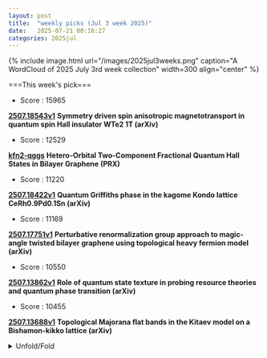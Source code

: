 ```yaml
---
layout: post
title:  "weekly picks (Jul 3 week 2025)"
date:   2025-07-21 00:16:27
categories: 2025jul
---
```


{% include image.html url="/images/2025jul3weeks.png" caption="A WordCloud of 2025 July 3rd week collection" width=300 align="center" %}




===This week's pick===


* Score : 15965

**[2507.18543v1](https://arxiv.org/abs/2507.18543)** **Symmetry driven spin anisotropic magnetotransport in quantum spin Hall insulator WTe2 1T (arXiv)**

* Score : 12529

**[kfn2-qggs](http://link.aps.org/doi/10.1103/kfn2-qggs)** **Hetero-Orbital Two-Component Fractional Quantum Hall States in Bilayer Graphene (PRX)**

* Score : 11220

**[2507.18422v1](https://arxiv.org/abs/2507.18422)** **Quantum Griffiths phase in the kagome Kondo lattice CeRh0.9Pd0.1Sn (arXiv)**

* Score : 11169

**[2507.17751v1](https://arxiv.org/abs/2507.17751)** **Perturbative renormalization group approach to magic-angle twisted bilayer graphene using topological heavy fermion model (arXiv)**

* Score : 10550

**[2507.13862v1](https://arxiv.org/abs/2507.13862)** **Role of quantum state texture in probing resource theories and quantum phase transition (arXiv)**


* Score : 10455

**[2507.13688v1](https://arxiv.org/abs/2507.13688)** **Topological Majorana flat bands in the Kitaev model on a Bishamon-kikko lattice (arXiv)**



<details>
  <summary> Unfold/Fold </summary>
  {% capture markdowncontent %}





---
07/26


1. **[s42005-025-02226-7](https://www.nature.com/articles/s42005-025-02226-7)** Recurrent neural network wave functions for Rydberg atom arrays on kagome lattice (Communications Physics)






1. **[n9qh-6739](http://link.aps.org/doi/10.1103/n9qh-6739)** Correlated Ligand Electrons in the Transition-Metal Oxide SrRuO3 (PRL)

1. **[q237-k8yg](http://link.aps.org/doi/10.1103/q237-k8yg)** Tuning Perpendicular Magnetic Anisotropy Compatible with Hybrid Improper Ferroelectricity via a Geometrical Route (PRL)

1. **[f13d-dpdn](http://link.aps.org/doi/10.1103/f13d-dpdn)** Bolometric Superconducting Optical Nanoscopy (BOSON) (PRX)

1. **[3dpp-p2pr](http://link.aps.org/doi/10.1103/3dpp-p2pr)** Autonomous Stabilization of Floquet States Using Static Dissipation (PRX)

1. **[Physics.18.138](http://link.aps.org/doi/10.1103/Physics.18.138)** Nanometer-Resolved Images from Superconducting Technology (Physics)

1. **[rsrk-c7yg](http://link.aps.org/doi/10.1103/rsrk-c7yg)** Feasibility of logical Bell state generation in memory assisted quantum networks (PRR)

1. **[fwbg-kdb9](http://link.aps.org/doi/10.1103/fwbg-kdb9)** Topological Kondo semimetals emulated in heterobilayer transition metal dichalcogenides (PRR)





---
07/25



1. **[science.adw8404](https://www.science.org/doi/10.1126/science.adw8404)** Metasurface quantum graphs for generalized Hong-Ou-Mandel interference (Science)

1. **[s42005-025-02226-7](https://www.nature.com/articles/s42005-025-02226-7)** Recurrent neural network wave functions for Rydberg atom arrays on kagome lattice (Communications Physics)



1. **[5d6p-8d1b](http://link.aps.org/doi/10.1103/5d6p-8d1b)** Quantum Mpemba Effect in Random Circuits (PRL)

1. **[v72s-rv7y](http://link.aps.org/doi/10.1103/v72s-rv7y)** Kaluza-Klein AdS Virasoro-Shapiro Amplitude near Flat Space (PRL)

1. **[52by-28mr](http://link.aps.org/doi/10.1103/52by-28mr)** Measurement of the Differential Static Scalar Polarizability of the 88Sr+ Clock Transition (PRL)

1. **[wyk5-k8tk](http://link.aps.org/doi/10.1103/wyk5-k8tk)** Excitonic Enhancement of Squeezed Light in Quantum-Optical High-Harmonic Generation from a Mott Insulator (PRL)

1. **[c1pk-jmqr](http://link.aps.org/doi/10.1103/c1pk-jmqr)** Spin-Polarized Condensed Plasmoids in Radiation Reaction Dominated Magnetic Reconnection (PRL)

1. **[xs5j-hp3p](http://link.aps.org/doi/10.1103/xs5j-hp3p)** Pressure-Driven Moiré Potential Enhancement and Tertiary Gap Opening in Graphene/h-BN Heterostructure (PRL)

1. **[3z9x-xpsq](http://link.aps.org/doi/10.1103/3z9x-xpsq)** Strongly Enhanced Mass Anisotropy in Monolayer Phosphorene and Field Tunability (PRL)

1. **[yy2w-pkww](http://link.aps.org/doi/10.1103/yy2w-pkww)** Predicting and Understanding Diffusion Lengths and Lifetimes in Solids via a Many-Body <i>Ab Initio</i> Method: The Role of Coupled Dynamics (PRL)

1. **[mp1d-jg6c](http://link.aps.org/doi/10.1103/mp1d-jg6c)** Magnetic Ni-N-Ni Centers in N-substituted NiO (PRL)

1. **[mkyj-77k8](http://link.aps.org/doi/10.1103/mkyj-77k8)** Efficiently Laser Driven Terahertz Surface Plasmon Polaritons on Long Metal Wire (PRX)

1. **[75gl-jzl6](http://link.aps.org/doi/10.1103/75gl-jzl6)** Displacement Field-Controlled Fractional Chern Insulators and Charge Density Waves in a Graphene/hBN Moiré Superlattice (PRX)

1. **[2fr6-b59y](http://link.aps.org/doi/10.1103/2fr6-b59y)** Dynamical probe of the pseudo Jahn-Teller effect in one-dimensional confined fermions (PRR)

1. **[vy9h-twqf](http://link.aps.org/doi/10.1103/vy9h-twqf)** Evaluation of coincidence time resolution in a liquid xenon detector with silicon photomultipliers (PRR)

1. **[wz1y-hgnk](http://link.aps.org/doi/10.1103/wz1y-hgnk)** Many-body colloidal dynamics under stochastic resetting: Competing effects of particle interactions on the steady-state distribution (PRRL)

1. **[y9l1-rvtq](http://link.aps.org/doi/10.1103/y9l1-rvtq)** Hedgehog-like spin texture in Sb-doped MnBi2Te4 (PRRL)





1. **[2507.17814v1](https://arxiv.org/abs/2507.17814)** Quantum Geometric Injection and Shift Optical Forces Drive Coherent Phonons (arXiv)

1. **[2507.17819v1](https://arxiv.org/abs/2507.17819)** Higher Chern bands in helical homotrilayer transition metal dichalcogenides (arXiv)

1. **[2507.17821v1](https://arxiv.org/abs/2507.17821)** Proximity-induced flat bands and topological properties in a decorated diamond chain (arXiv)

1. **[2507.17822v1](https://arxiv.org/abs/2507.17822)** Magnon topology driven by altermagnetism (arXiv)

1. **[2507.17823v1](https://arxiv.org/abs/2507.17823)** Two-dimensional nonlinear dynamical response of the magnetoelectrically driven dimerized spin-1/2 chain (arXiv)

1. **[2507.17840v1](https://arxiv.org/abs/2507.17840)** Comparative analysis of plasmon modes in layered Lindhard metals and strange metals (arXiv)

1. **[2507.18020v1](https://arxiv.org/abs/2507.18020)** Multipole order in two-dimensional altermagnets (arXiv)

1. **[2507.18089v1](https://arxiv.org/abs/2507.18089)** Topological Layer-Spin Filter in Screw Dislocation (arXiv)

1. **[2507.18364v1](https://arxiv.org/abs/2507.18364)** Dislocation-Driven Nucleation Type Switching Across Repeated Ultrafast Magnetostructural Phase Transition (arXiv)

1. **[2507.18373v1](https://arxiv.org/abs/2507.18373)** Persistent paramagnons in high-temperature infinite-layer nickelate superconductors (arXiv)



1. **[2507.18441v1](https://arxiv.org/abs/2507.18441)** Local Hall Conductivity in Disordered Topological Insulators (arXiv)



1. **[2507.18563v1](https://arxiv.org/abs/2507.18563)** Ultrafast coherent magnon spin currents in antiferromagnets (arXiv)

1. **[2507.18582v1](https://arxiv.org/abs/2507.18582)** Variational Monte Carlo Optimization of Topological Chiral Superconductors (arXiv)

1. **[2507.18598v1](https://arxiv.org/abs/2507.18598)** Superconductivity from dual-surface carriers in rhombohedral graphene (arXiv)

1. **[2507.18611v1](https://arxiv.org/abs/2507.18611)** Topological constraint on crystalline current (arXiv)

1. **[2507.17871v1](https://arxiv.org/abs/2507.17871)** Shallow quantum circuit for generating O(1)-entanged approximate state designs (arXiv)

1. **[2507.17877v1](https://arxiv.org/abs/2507.17877)** Sb2S3 and GaAs Absorber Layer-based Quantum Dot Solar Cells with Cadmium Telluride-based HTL: A Comparative Study (arXiv)

1. **[2507.18018v1](https://arxiv.org/abs/2507.18018)** Out-of-plane ferroelectricity, magnetoelectric coupling and persistent spin texture in two-dimensional multiferroics (arXiv)

1. **[2507.18069v1](https://arxiv.org/abs/2507.18069)** Anomalous magnetoresistance in an antiferromagnetic Kagome semimetal heterostructures (arXiv)

1. **[2507.18298v1](https://arxiv.org/abs/2507.18298)** Two coupled chiral SYK model (arXiv)

1. **[2507.18351v1](https://arxiv.org/abs/2507.18351)** Probing metric fluctuations with the spin of a particle: a quantum simulation with bimodal optical cavities (arXiv)

1. **[2507.18387v1](https://arxiv.org/abs/2507.18387)** Observation of period doubling and higher multiplicities in a driven single-spin system (arXiv)

1. **[2507.18388v1](https://arxiv.org/abs/2507.18388)** Antiferromagnetic Hall-Memristors (arXiv)

1. **[2507.18411v1](https://arxiv.org/abs/2507.18411)** Efficient GW band structure calculations using Gaussian basis functions and application to atomically thin transition-metal dichalcogenides (arXiv)

1. **[2507.18412v1](https://arxiv.org/abs/2507.18412)** Toda lattice formed in nonequilibrium steady states of SWCNT (arXiv)

1. **[2507.18416v1](https://arxiv.org/abs/2507.18416)** Far-field directionality control of coupled InP nanowire lasers (arXiv)

1. **[2507.18438v1](https://arxiv.org/abs/2507.18438)** 2D ferroelectricity accompanying antiferro-orbital order in semi-metallic WTe2 (arXiv)

1. **[2507.18487v1](https://arxiv.org/abs/2507.18487)** Low-power switching of memristors exhibiting fractional-order dynamics (arXiv)


---
07/24

1. **[s41467-025-62081-6](https://www.nature.com/articles/s41467-025-62081-6)** Pseudochaotic many-body dynamics as a pseudorandom state generator (Nature Communications)

1. **[s41467-025-61654-9](https://www.nature.com/articles/s41467-025-61654-9)** Anisotropic phase stiffness in infinite-layer nickelates superconductors (Nature Communications)

1. **[s42005-025-02177-z](https://www.nature.com/articles/s42005-025-02177-z)** Pauli spin blockade at room temperature in double-quantum-dot tunneling through individual deep dopants in silicon (Communications Physics)

1. **[s41586-025-09323-1](https://www.nature.com/articles/s41586-025-09323-1)** Coherent spectroscopy with a single antiproton spin (Nature)


1. **[pnp2-g1g5](http://link.aps.org/doi/10.1103/pnp2-g1g5)** Entanglement Structure of Non-Gaussian States and How to Measure It (PRL)

1. **[bhr5-g71p](http://link.aps.org/doi/10.1103/bhr5-g71p)** Simulating Quantum Instruments with Projective Measurements and Quantum Postprocessing (PRL)

1. **[8mnc-x42q](http://link.aps.org/doi/10.1103/8mnc-x42q)** Effective Theory for Strongly Attractive One-Dimensional Fermions (PRL)

1. **[n9sq-8cxw](http://link.aps.org/doi/10.1103/n9sq-8cxw)** Finite-Temperature Quantum Topological Order in Three Dimensions (PRL)

1. **[25ds-9724](http://link.aps.org/doi/10.1103/25ds-9724)** Enhancing Dynamic Range of Sub-Standard-Quantum-Limit Measurements via Quantum Deamplification (PRL)

1. **[c2dh-tj4v](http://link.aps.org/doi/10.1103/c2dh-tj4v)** First Look at Quartic-in-Spin Binary Dynamics at Third Post-Minkowskian Order (PRL)

1. **[yfqr-y9ks](http://link.aps.org/doi/10.1103/yfqr-y9ks)** Dual Spectroscopy of Quantum Simulated Fermi-Hubbard Systems (PRL)

1. **[wzjx-z2h5](http://link.aps.org/doi/10.1103/wzjx-z2h5)** Lifetime-Limited and Tunable Emission from Single Charge-Stabilized Nickel Vacancy Centers in Diamond (PRL)

1. **[77dq-hxtq](http://link.aps.org/doi/10.1103/77dq-hxtq)** Three-Dimensional Helical-Rotating Plasma Structures in Beam-Generated Partially Magnetized Plasmas (PRL)

1. **[mn34-7bj5](http://link.aps.org/doi/10.1103/mn34-7bj5)** Circular-Motion Fulling-Davies-Unruh Effect in Coupled Annular Josephson Junctions (PRL)

1. **[7z4z-vlj8](http://link.aps.org/doi/10.1103/7z4z-vlj8)** Approximate Symmetries, Insulators, and Superconductivity in the Continuum-Model Description of Twisted WSe2 (PRL)

1. **[pdqz-zb8k](http://link.aps.org/doi/10.1103/pdqz-zb8k)** Microscopic Theory of Pair Density Waves in Spin-Orbit Coupled Kondo Lattice (PRL)

1. **[38ds-xjl3](http://link.aps.org/doi/10.1103/38ds-xjl3)** Microscopic Origin of Reduced Magnetic Order in a Frustrated Metal (PRL)

1. **[2tx1-v7ml](http://link.aps.org/doi/10.1103/2tx1-v7ml)** Field-Induced Magnon Decays in Dipolar Quantum Magnets (PRL)

1. **[l93v-f576](http://link.aps.org/doi/10.1103/l93v-f576)** Spin Dynamics in the Dirac U(1) Spin Liquid YbZn2GaO5 (PRL)

1. **[vzp2-6gns](http://link.aps.org/doi/10.1103/vzp2-6gns)** Deterministic Double-Zero Media and Robust Wave Manipulation Using a Phononic Weyl Semimetal (PRL)

1. **[rt4w-v9r8](http://link.aps.org/doi/10.1103/rt4w-v9r8)** Indirect Band Nature of Atomically Thin Hexagonal Boron Nitride Identified by Resonant Excitation in the Deep Ultraviolet Regime (PRL)

1. **[Physics.18.s93](http://link.aps.org/doi/10.1103/Physics.18.s93)** Trusting Quantum Links Without Trusting Quantum Devices (Physics)




1. **[2507.16892v1](https://arxiv.org/abs/2507.16892)** Superconductivity in kagome metals due to soft loop-current fluctuations (arXiv)

1. **[2507.16909v1](https://arxiv.org/abs/2507.16909)** Superfluid stiffness of superconductors with delicate topology (arXiv)

1. **[2507.16927v1](https://arxiv.org/abs/2507.16927)** Unveiling the Miniband Structure of Graphene Moire Superlattices via Gate-dependent Terahertz Photocurrent Spectroscopy (arXiv)

1. **[2507.17028v1](https://arxiv.org/abs/2507.17028)** Graphene Frontiers: Recent Advancements in Energy and Electronics Applications (arXiv)

1. **[2507.17048v1](https://arxiv.org/abs/2507.17048)** Dopant-induced stabilization of three-dimensional charge order in cuprates (arXiv)

1. **[2507.17102v1](https://arxiv.org/abs/2507.17102)** Successive orthorhombic distortions in kagome metals by molecular orbital formation (arXiv)

1. **[2507.17146v1](https://arxiv.org/abs/2507.17146)** Time-hidden magnetic order in a multi-orbital Mott insulator (arXiv)

1. **[2507.17179v1](https://arxiv.org/abs/2507.17179)** Weak in the boundary: How weak SPT phases spoil anomaly matching (arXiv)

1. **[2507.17201v1](https://arxiv.org/abs/2507.17201)** Mott Criticality as the Confinement Transition of a Pseudogap-Mott Metal (arXiv)

1. **[2507.17203v1](https://arxiv.org/abs/2507.17203)** Phonon Dynamics of Topological Quantum Materials (arXiv)

1. **[2507.17227v1](https://arxiv.org/abs/2507.17227)** Topological Zero Modes in Non-Hermitian Topolectrical Systems: Size and Impedance Control (arXiv)

1. **[2507.17238v1](https://arxiv.org/abs/2507.17238)** Coupling of magnetic and lattice collective excitations in the 2D van der Waals antiferromagnet FePS3 (arXiv)

1. **[2507.17263v1](https://arxiv.org/abs/2507.17263)** Fingerprints of collective magnetic excitations in inelastic electron tunneling spectroscopy (arXiv)

1. **[2507.17295v1](https://arxiv.org/abs/2507.17295)** Beyond symmetry protection: Robust feedback-enforced edge states in non-Hermitian stacked quantum spin Hall systems (arXiv)

1. **[2507.17337v1](https://arxiv.org/abs/2507.17337)** Dissociation of one-dimensional excitons by static electric field (arXiv)

1. **[2507.17398v1](https://arxiv.org/abs/2507.17398)** Quantum Monte Carlo simulation of light and superlight bipolarons in extended Hubbard-Holstein models on face- and body-centered-cubic lattices (arXiv)

1. **[2507.17449v1](https://arxiv.org/abs/2507.17449)** Pressure-tunable phase transitions in atomically thin Chern insulator MnBi2Te4 (arXiv)

1. **[2507.17497v1](https://arxiv.org/abs/2507.17497)** Magnetic-Field Tunable Mobius and Higher-Order Topological Insulators in Three-Dimensional Layered Octagonal Quasicrystals (arXiv)

1. **[2507.17612v1](https://arxiv.org/abs/2507.17612)** Edge states at the boundary of graphene-like and Lieb lattices (arXiv)

1. **[2507.17630v1](https://arxiv.org/abs/2507.17630)** Quantum superposition in ultra-high mobility 2D photo-transport (arXiv)

1. **[2507.17656v1](https://arxiv.org/abs/2507.17656)** Fragility of Topology under Electronic Correlations in Iron Chalcogenides (arXiv)



1. **[2507.16896v1](https://arxiv.org/abs/2507.16896)** The sphere free energy of the vector models to order 1/N (arXiv)

1. **[2507.16966v1](https://arxiv.org/abs/2507.16966)** Higher symmetries, anomalies, and crossed squares in lattice gauge theory (arXiv)

1. **[2507.17039v1](https://arxiv.org/abs/2507.17039)** Josephson Traveling-Wave Parametric Amplifier with Inverse Kerr Phase Matching (arXiv)

1. **[2507.17159v1](https://arxiv.org/abs/2507.17159)** Altermagnetism and Weak Magnetism in the Insulating Distorted Perovskite Antiferromagnet NaOsO3 (arXiv)

1. **[2507.17410v1](https://arxiv.org/abs/2507.17410)** Revisiting the Impact of Single-Vacancy Defects on Electronic Properties of Graphene (arXiv)

1. **[2507.17586v1](https://arxiv.org/abs/2507.17586)** Entanglement dynamics in minimal Kitaev chains (arXiv)

1. **[2507.17677v1](https://arxiv.org/abs/2507.17677)** Machine Learning-Assisted Nano-imaging and Spectroscopy of Phase Coexistence in a Wide-Bandgap Semiconductor (arXiv)

1. **[2507.17720v1](https://arxiv.org/abs/2507.17720)** Simulating the interplay of dipolar and quadrupolar interactions in NMR by spin dynamic mean-field theory (arXiv)







---
07/23



1. **[s41598-025-11256-8](https://www.nature.com/articles/s41598-025-11256-8)** Proximity induced signatures of elusive Bose metal phase in topological insulator- superconductor junction (Scientific Reports)


1. **[s41598-025-12454-0](https://www.nature.com/articles/s41598-025-12454-0)** Impacts of intrinsic noise and quantum entanglement on the geometric and dynamical properties of the XXZ Heisenberg interacting spin model (Scientific Reports)


1. **[yr9d-7z8k](http://link.aps.org/doi/10.1103/yr9d-7z8k)** Scalable Parameter Design for Superconducting Quantum Circuits with Graph Neural Networks (PRL)

1. **[p88p-brnx](http://link.aps.org/doi/10.1103/p88p-brnx)** Excited-State Magnetic Properties of Carbon-like Ca14+ (PRL)

1. **[lclp-852d](http://link.aps.org/doi/10.1103/lclp-852d)** Hyperfine Rovibrational States of H3+ in a Weak External Magnetic Field (PRL)

1. **[zwhd-1k2t](http://link.aps.org/doi/10.1103/zwhd-1k2t)** Coherent and Incoherent Light Scattering by Single-Atom Wave Packets (PRL)

1. **[9759-kp38](http://link.aps.org/doi/10.1103/9759-kp38)** Competing Phases of HfO2 from Unstable Flat Phonon Bands of an Unconventional High-Symmetry Structure (PRL)

1. **[wv2n-51qg](http://link.aps.org/doi/10.1103/wv2n-51qg)** Magnetically Induced Topological Evolutions of Exceptional Points in Photonic Bands (PRL)

1. **[p4c3-t34b](http://link.aps.org/doi/10.1103/p4c3-t34b)** Enhanced Superconducting Gap in the Outer CuO2 Plane of the Trilayer Cuprate (Hg,Re)Ba2Ca2Cu3O8+δ (PRL)

1. **[tkcp-p5br](http://link.aps.org/doi/10.1103/tkcp-p5br)** Low-Rank Quantics Tensor Train Representations of Feynman Diagrams for Multiorbital Electron-Phonon Models (PRL)

1. **[bj2n-4k2w](http://link.aps.org/doi/10.1103/bj2n-4k2w)** Possible Spin-Triplet Excitonic Insulator in the Ultraquantum Limit of HfTe5 (PRL)

1. **[zk69-k6b2](http://link.aps.org/doi/10.1103/zk69-k6b2)** Odd-Parity Magnetism Driven by Antiferromagnetic Exchange (PRL)

1. **[9386-v25k](http://link.aps.org/doi/10.1103/9386-v25k)** All-Optical Magnetic Imaging Protocol to Achieve Angstrom-Scale Resolution with Spin Defects in van der Waals Materials (PRL)

1. **[tksw-5gb6](http://link.aps.org/doi/10.1103/tksw-5gb6)** Effective Markovian Dynamics Method for Solving Non-Markovian Dynamics of Stochastic Gene Expression (PRL)



1. **[xkwq-k2gp](http://link.aps.org/doi/10.1103/xkwq-k2gp)** Designing one-dimensional well-isolated flat bands in untwisted bilayer black phosphorus by asymmetric uniaxial strain (PRR)

1. **[fqn3-4qkv](http://link.aps.org/doi/10.1103/fqn3-4qkv)** Mechanism of the nonequilibrium phase transition in self-propelled particles with alignment (PRR)

1. **[z4z2-kj1t](http://link.aps.org/doi/10.1103/z4z2-kj1t)** Field dispersion and strong coupling of nuclear-electron spin excitation in MnCO3 (PRR)



1. **[2507.15925v1](https://arxiv.org/abs/2507.15925)** Generalized symmetry enriched criticality in (3+1)d (arXiv)

1. **[2507.15938v1](https://arxiv.org/abs/2507.15938)** Trimer superfluidity of antiparallel dipolar excitons in a bilayer heterostructure (arXiv)

1. **[2507.16026v1](https://arxiv.org/abs/2507.16026)** Stoner Transition at Finite Temperature in a 2D Isotropic Fermi Liquid (arXiv)

1. **[2507.16081v1](https://arxiv.org/abs/2507.16081)** Scanning Tunneling Microscope Tip-Induced Formation of Bi Bilayers on Bi2Te3 (arXiv)

1. **[2507.16173v1](https://arxiv.org/abs/2507.16173)** Quantum oscillation and topology change of the uncondensed Landau Fermi surface in superconducting CeCoIn5 (arXiv)

1. **[2507.16180v1](https://arxiv.org/abs/2507.16180)** Spatial filtering of interlayer exciton ground state in WSe2/MoS2 heterobilayer (arXiv)

1. **[2507.16325v1](https://arxiv.org/abs/2507.16325)** Unconventional charge density wave in Kagome metal BaFe2Al9 (arXiv)

1. **[2507.16333v1](https://arxiv.org/abs/2507.16333)** Electron doping in single crystalline BaBiO3: BaBiO3-xFx (arXiv)

1. **[2507.16352v1](https://arxiv.org/abs/2507.16352)** Long-lived Photoluminescence of Photostable One-dimensional Picoperovskites (arXiv)

1. **[2507.16445v1](https://arxiv.org/abs/2507.16445)** Miniaturized and robust tunable monochromatic magneto-optical platform for pulsed magnetic fields (arXiv)

1. **[2507.16453v1](https://arxiv.org/abs/2507.16453)** Exciton photoemission from a ground state of a solid Ta2Pd3Te5 (arXiv)

1. **[2507.16523v1](https://arxiv.org/abs/2507.16523)** "Odd" Toric Code in a tilted field: Higgs-confinement multicriticality, spontaneous self-duality symmetry breaking, and valence bond solids (arXiv)

1. **[2507.16525v1](https://arxiv.org/abs/2507.16525)** Flat-band thermodynamics reveals enhanced performance across Otto, Carnot, and Stirling cycles (arXiv)

1. **[2507.16558v1](https://arxiv.org/abs/2507.16558)** Thermal Hall transport in Kitaev spin liquids (arXiv)

1. **[2507.16619v1](https://arxiv.org/abs/2507.16619)** Two-Stage Ordering and Elastocaloric Effect in TmVO4 (arXiv)

1. **[2507.16643v1](https://arxiv.org/abs/2507.16643)** Asymmetric trions in monolayer transition metal dichalcogenides (arXiv)

1. **[2507.16673v1](https://arxiv.org/abs/2507.16673)** Non-Local Correlation Effects in DC and Optical Conductivity of the Hubbard Model (arXiv)

1. **[2507.16688v1](https://arxiv.org/abs/2507.16688)** Enhancing far-field thermal radiation by Floquet engineering (arXiv)

1. **[2507.16709v1](https://arxiv.org/abs/2507.16709)** Dwell-Time Model Simulation Assistance for Advancing Iron 3D Nano-Printing of Via Focused Electron Beam Induced Deposition (arXiv)

1. **[2507.16758v1](https://arxiv.org/abs/2507.16758)** Atomic-scale Frustrated Josephson Coupling and Multi-condensate Visualization in FeSe (arXiv)

1. **[2507.15941v1](https://arxiv.org/abs/2507.15941)** Systematic Improvement of Hamiltonian Truncation Effective Theory (arXiv)

1. **[2507.15950v1](https://arxiv.org/abs/2507.15950)** Topological control of quantum speed limits (arXiv)

1. **[2507.15957v1](https://arxiv.org/abs/2507.15957)** Mass-gap description of heavy impurities in Fermi gases (arXiv)

1. **[2507.16042v1](https://arxiv.org/abs/2507.16042)** Beyond fragmented dopant dynamics in quantum spin lattices: Robust localization and sub-diffusion (arXiv)

1. **[2507.16475v1](https://arxiv.org/abs/2507.16475)** On two-dimensional tensor network group symmetries (arXiv)

1. **[2507.16528v1](https://arxiv.org/abs/2507.16528)** Revisiting boundary-driven method for transport: Finite-size effects and the role of system-bath coupling (arXiv)

1. **[2507.16578v1](https://arxiv.org/abs/2507.16578)** Ultrastable, low-error dynamic polarization encoding of deterministically generated single photons (arXiv)

1. **[2507.16698v1](https://arxiv.org/abs/2507.16698)** Unidirectional perfect absorption induced by chiral coupling in spin-momentum locked waveguide magnonics (arXiv)

1. **[2507.16706v1](https://arxiv.org/abs/2507.16706)** Wrinkle Mediated Phase Transitions in In2Se3 (arXiv)






---
07/22


1. **[wphs-1kfd](http://link.aps.org/doi/10.1103/wphs-1kfd)** Phase Transitions in an Expanding Medium: Hot Remnants (PRL)

1. **[gy6f-4cs9](http://link.aps.org/doi/10.1103/gy6f-4cs9)** Double Spin Resonance for Traceable Ultrasensitive Atomic Spin Sensor (PRL)

1. **[s27c-kmfs](http://link.aps.org/doi/10.1103/s27c-kmfs)** Intervalley Coherent Order in Rhombohedral Tetralayer Graphene on MoS2 (PRL)

1. **[z8wj-f384](http://link.aps.org/doi/10.1103/z8wj-f384)** Disorder-Induced Slow Relaxation of Phonon Polarization (PRL)

1. **[kd73-93cg](http://link.aps.org/doi/10.1103/kd73-93cg)** Linear Scaling Causal Discovery from High-Dimensional Time Series by Dynamical Community Detection (PRL)

1. **[Physics.18.135](http://link.aps.org/doi/10.1103/Physics.18.135)** Testing Quantum Theory in Curved Spacetime (Physics)

1. **[6yl6-fr8b](http://link.aps.org/doi/10.1103/6yl6-fr8b)** Mathematical crystal chemistry II: Random search for ionic crystals and analysis on oxide crystals registered in ICSD (PRR)



1. **[2507.14281v1](https://arxiv.org/abs/2507.14281)** High-T_rm c AgxBC and CuxBC superconductors accessible via topochemical reactions (arXiv)

1. **[2507.14357v1](https://arxiv.org/abs/2507.14357)** Supercurrent tuning of the Josephson coupling energy (arXiv)

1. **[2507.14364v1](https://arxiv.org/abs/2507.14364)** Chiral-induced circularly polarized light emission from a single-molecule junction (arXiv)

1. **[2507.14365v1](https://arxiv.org/abs/2507.14365)** Dynamic annihilation pathways of magnetic skyrmions (arXiv)

1. **[2507.14435v1](https://arxiv.org/abs/2507.14435)** Critical angles and one-dimensional moire physics in twisted rectangular lattices (arXiv)

1. **[2507.14466v1](https://arxiv.org/abs/2507.14466)** A new collective mode in an iron-based superconductor with electronic nematicity (arXiv)

1. **[2507.14476v1](https://arxiv.org/abs/2507.14476)** Light-Induced Giant Enhancement of the Nonlinear Hall Effect in Two-Dimensional Electron Gases at KTaO3 (111) Interfaces (arXiv)

1. **[2507.14540v1](https://arxiv.org/abs/2507.14540)** The Anisotropy of Thermal Activation Energy of 2H-NbS2 (arXiv)

1. **[2507.14598v1](https://arxiv.org/abs/2507.14598)** Spin orientation -- a subtle interplay between strain and multipole Coulomb interactions (arXiv)

1. **[2507.14618v1](https://arxiv.org/abs/2507.14618)** Floquet composite Dirac semimetals (arXiv)

1. **[2507.14671v1](https://arxiv.org/abs/2507.14671)** Superconducting order parameter manifested in quasicrystals (arXiv)

1. **[2507.14732v1](https://arxiv.org/abs/2507.14732)** Spiral renormalization group flow and universal entanglement spectrum of the non-Hermitian 5-state Potts model (arXiv)

1. **[2507.14754v1](https://arxiv.org/abs/2507.14754)** Fluctuation-induced Hall-like lateral forces in a chiral-gain environment (arXiv)

1. **[2507.14763v1](https://arxiv.org/abs/2507.14763)** Enhanced phonon-drag by nanoscale design of homoepitaxial beta-Ga2O3 (arXiv)

1. **[2507.14890v1](https://arxiv.org/abs/2507.14890)** Probing the band structure of the strongly correlated antiferromagnet NiPS3 across its phase transition (arXiv)

1. **[2507.14977v1](https://arxiv.org/abs/2507.14977)** Potential barriers are nearly-ideal quantum thermoelectrics at finite power output (arXiv)

1. **[2507.14996v1](https://arxiv.org/abs/2507.14996)** Lifshitz Quantum Mechanics and Anisotropic Josephson Junction (arXiv)

1. **[2507.15011v1](https://arxiv.org/abs/2507.15011)** Quantum Capacitance and Electronic Properties of a Hexagonal Boron Nitride based FET Gas Sensor (arXiv)

1. **[2507.15068v1](https://arxiv.org/abs/2507.15068)** General scaling behavior of superconductors (arXiv)

1. **[2507.15170v1](https://arxiv.org/abs/2507.15170)** Revisiting the magnetic ground states of RECo5 permanent magnets (arXiv)

1. **[2507.15366v1](https://arxiv.org/abs/2507.15366)** Elucidating the origin of long-range ferromagnetic order in Fe3GeTe2 by low-energy magnon excitation studies (arXiv)

1. **[2507.15451v1](https://arxiv.org/abs/2507.15451)** Z2 topological trion insulator (arXiv)

1. **[2507.15510v1](https://arxiv.org/abs/2507.15510)** Magnetic Phase Diagrams of Antiferromagnet DyB12 with Jahn-Teller Lattice Instability and Electron Phase Separation (arXiv)

1. **[2507.15527v1](https://arxiv.org/abs/2507.15527)** Spin-orbit crossover and the origin of magnetic torque in kagome metals (arXiv)

1. **[2507.15531v1](https://arxiv.org/abs/2507.15531)** Skyrmion Hall effect and shape deformation of current-driven bilayer skyrmions in synthetic antiferromagnets (arXiv)

1. **[2507.15547v1](https://arxiv.org/abs/2507.15547)** Towards Understanding Prolate 4f Monomers: Numerical Predictions and Experimental Validation of Electronic Properties and Slow Relaxation in a Muffin-shaped Er^III Complex (arXiv)

1. **[2507.15554v1](https://arxiv.org/abs/2507.15554)** Interplay of Zeeman Splitting and Tunnel Coupling in Coherent Spin Qubit Shuttling (arXiv)

1. **[2507.15565v1](https://arxiv.org/abs/2507.15565)** Discrete time crystal and perfect many-body tunneling in a periodically driven Heisenberg spin chain (arXiv)

1. **[2507.15647v1](https://arxiv.org/abs/2507.15647)** Layer-selective Cooper pairing in an alternately stacked transition metal dichalcogenide (arXiv)

1. **[2507.15668v1](https://arxiv.org/abs/2507.15668)** Interaction-induced nematic Dirac semimetal from quadratic band touching: A constrained-path quantum Monte Carlo study (arXiv)

1. **[2507.15792v1](https://arxiv.org/abs/2507.15792)** Enhanced Superconductivity and Vortex Dynamics in One-Dimensional TaS2 Nanowires (arXiv)

1. **[2507.15853v1](https://arxiv.org/abs/2507.15853)** Optimized Fabrication Procedure for High-Quality Graphene-based Moire Superlattice Devices (arXiv)

1. **[2507.12886v1](https://arxiv.org/abs/2507.12886)** Disordered purification phase transition in hybrid random circuits (arXiv)

1. **[2507.14292v1](https://arxiv.org/abs/2507.14292)** Interplay of orbital and spin magnetization in trigonal tellurium (arXiv)

1. **[2507.14416v1](https://arxiv.org/abs/2507.14416)** Phonon density of states of magnetite (\ce{Fe3O4}) nanoparticles via molecular dynamics simulations (arXiv)

1. **[2507.14493v1](https://arxiv.org/abs/2507.14493)** Tunable exchange bias in Y3Fe5O12 film on Gd3Ga5O12 (arXiv)

1. **[2507.14523v1](https://arxiv.org/abs/2507.14523)** Anisotropic Anderson localization in higher-dimensional nonreciprocal lattices (arXiv)

1. **[2507.14709v1](https://arxiv.org/abs/2507.14709)** Temperature Dependent Mechanical and Structural Properties of Uniaxially Strained Planar Graphene (arXiv)

1. **[2507.14710v1](https://arxiv.org/abs/2507.14710)** Anomalous temperature dependence of local magnetic fields in altermagnetic MnTe (arXiv)

1. **[2507.14868v1](https://arxiv.org/abs/2507.14868)** Interference and short-range correlation in fermionic Hubbard gases (arXiv)

1. **[2507.14895v1](https://arxiv.org/abs/2507.14895)** Granovskii-Zhedanov Scar of XYZ Spin-chain: Modern Algebraic Perspectives and Realization in Higher Dimensional Lattices (arXiv)

1. **[2507.14923v1](https://arxiv.org/abs/2507.14923)** Model of dark current in silicon-based barrier impurity band infrared detector devices (arXiv)

1. **[2507.15023v1](https://arxiv.org/abs/2507.15023)** Sustained Amplification of Coherent Spin Waves by Parametric Pumping with Surface Acoustic Waves (arXiv)

1. **[2507.15052v1](https://arxiv.org/abs/2507.15052)** Anomalous Power Factor Enhancement and Local Structural Transition in Ni-Doped TiCoSb (arXiv)

1. **[2507.15056v1](https://arxiv.org/abs/2507.15056)** Transversal non-Clifford gates on qLDPC codes breaking the \sqrt N distance barrier and quantum-inspired geometry with Z2 systolic freedom (arXiv)

1. **[2507.15327v1](https://arxiv.org/abs/2507.15327)** Giant Resonance Raman Scattering via Anisotropic Excitons in ReS2 (arXiv)

1. **[2507.15384v1](https://arxiv.org/abs/2507.15384)** Anatomy of Non-Hermitian Dynamical Quantum Phase Transitions (arXiv)

1. **[2507.15429v1](https://arxiv.org/abs/2507.15429)** Anomalous charge density wave in two-dimensional altermagnet WO (arXiv)

1. **[2507.15466v1](https://arxiv.org/abs/2507.15466)** 't Hooft Anomalies and Defect Conformal Manifolds: Topological Signatures from Modulated Effective Actions (arXiv)

1. **[2507.15760v1](https://arxiv.org/abs/2507.15760)** Fourier Plane Tomographic Spectroscopy Reveals Orientation-Dependent Multipolar Plasmon Modes in Micrometer-Scale Janus Particles (arXiv)

1. **[2507.15817v1](https://arxiv.org/abs/2507.15817)** Charge density wave in intermetallic oxides R5Pb3O (R = La and Ce) (arXiv)

1. **[2507.15838v1](https://arxiv.org/abs/2507.15838)** Electron-Transfer and Exchange-Interaction Model of the Ligand Hyperfine Structure of Alkylated Iron-Sulfur Clusters (arXiv)





---
07/21

1. **[s41467-025-61735-9](https://www.nature.com/articles/s41467-025-61735-9)** Theoretical framework for confined ion transport in two-dimensional nanochannels (Nature Communications)



1. **[2507.13418v1](https://arxiv.org/abs/2507.13418)** The Hofstadter Butterfly: Bridging Condensed Matter, Topology, and Number Theory (arXiv)

1. **[2507.13513v1](https://arxiv.org/abs/2507.13513)** Lattice-charge coupling in a trilayer nickelate with intertwined density wave order (arXiv)

1. **[2507.13536v1](https://arxiv.org/abs/2507.13536)** High-performance amorphous superconducting rhenium films by e-beam evaporation (arXiv)

1. **[2507.13606v1](https://arxiv.org/abs/2507.13606)** Magnon-induced topological phases (arXiv)



1. **[2507.13694v1](https://arxiv.org/abs/2507.13694)** Strain-Engineered Electronic Structure and Superconductivity in La3Ni2O7 Thin Films (arXiv)

1. **[2507.13699v1](https://arxiv.org/abs/2507.13699)** Spin-Electric Control of Individual Molecules on Surfaces (arXiv)

1. **[2507.13714v1](https://arxiv.org/abs/2507.13714)** Enhancing Coherence with a Clock Transition and Dynamical Decoupling in the Cr7Mn Molecular Nanomagnet (arXiv)

1. **[2507.13760v1](https://arxiv.org/abs/2507.13760)** Investigation of competing magnetic orders and the associated spin-phonon coupling effect in quasi-2D Cr1+xTe2 (x = 0.22) single crystal (arXiv)

1. **[2507.13781v1](https://arxiv.org/abs/2507.13781)** Resonant two-qubit gates for fermionic simulations with spin qubits (arXiv)

1. **[2507.13796v1](https://arxiv.org/abs/2507.13796)** Intraband circular photogalvanic effect in Weyl semimetals (arXiv)

1. **[2507.13816v1](https://arxiv.org/abs/2507.13816)** Resonant Photoluminescence of Quantum Incompressible Liquids (arXiv)

1. **[2507.13838v1](https://arxiv.org/abs/2507.13838)** Tuning the Surface States of Fe3O4 Nanoparticles for Enhanced Magnetic Anisotropy and Induction Efficacy (arXiv)

1. **[2507.13843v1](https://arxiv.org/abs/2507.13843)** Sizable superconducting gap and anisotropic chiral topological superconductivity in the Weyl semimetal PtBi2 (arXiv)

1. **[2507.13877v1](https://arxiv.org/abs/2507.13877)** Exact ground state on the 3D analogue of the Shastry-Sutherland model (arXiv)

1. **[2507.13962v1](https://arxiv.org/abs/2507.13962)** Alignment behavior of 2D diopsides (d-silicates) under the influence of an AC electric field (arXiv)

1. **[2507.13967v1](https://arxiv.org/abs/2507.13967)** Excitonic Insulator and the Extended Falicov--Kimball Model Away from Half-Filling (arXiv)

1. **[2507.14028v1](https://arxiv.org/abs/2507.14028)** Density Matrix Geometry and Sum Rules (arXiv)

1. **[2507.14065v1](https://arxiv.org/abs/2507.14065)** Predicting interface and spin states in armchair graphene nanoribbon junctions (arXiv)

1. **[2507.14074v1](https://arxiv.org/abs/2507.14074)** Emergent topology by Landau level mixing in quantum Hall-superconductor nanostructures (arXiv)

1. **[2507.14108v1](https://arxiv.org/abs/2507.14108)** Fast charge noise sensing using a spectator valley state in a singlet-triplet qubit (arXiv)

1. **[2507.13427v1](https://arxiv.org/abs/2507.13427)** Two-photon coupling via Josephson element II: Interaction renormalizations and cross-Kerr coupling (arXiv)

1. **[2507.13437v1](https://arxiv.org/abs/2507.13437)** Free Fermion Dynamics with Measurements: Topological Classification and Adaptive Preparation of Topological States (arXiv)

1. **[2507.13444v1](https://arxiv.org/abs/2507.13444)** Emergent cavity-QED dynamics along the edge of a photonic lattice (arXiv)

1. **[2507.13496v1](https://arxiv.org/abs/2507.13496)** Growing Sparse Quantum Codes from a Seed (arXiv)

1. **[2507.13784v1](https://arxiv.org/abs/2507.13784)** Room-Temperature Surface Exciton Polaritons in Colloidal J-Aggregate Flakes (arXiv)

1. **[2507.13840v1](https://arxiv.org/abs/2507.13840)** Quantifying mixed-state entanglement via partial transpose and realignment moments (arXiv)



1. **[2507.14092v1](https://arxiv.org/abs/2507.14092)** Ex Situ Fabrication of Superconducting Nanostructures for Low-Temperature STM (arXiv)

1. **[2507.14135v1](https://arxiv.org/abs/2507.14135)** Do mixed states exhibit deep thermalisation? (arXiv)





  {% endcapture %}
  {{ markdowncontent | markdownify }}
 </details>

<style>
  details {
    margin: 10px 0;
  }
  summary {
    cursor: pointer;
  }
</style>
